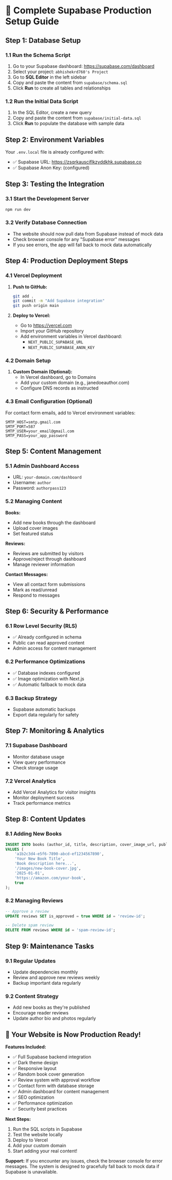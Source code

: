 # 🚀 Complete Supabase Production Setup Guide

## Step 1: Database Setup

### 1.1 Run the Schema Script
1. Go to your Supabase dashboard: https://supabase.com/dashboard
2. Select your project: `abhishekrd760's Project`
3. Go to **SQL Editor** in the left sidebar
4. Copy and paste the content from `supabase/schema.sql`
5. Click **Run** to create all tables and relationships

### 1.2 Run the Initial Data Script
1. In the SQL Editor, create a new query
2. Copy and paste the content from `supabase/initial-data.sql`
3. Click **Run** to populate the database with sample data

## Step 2: Environment Variables

Your `.env.local` file is already configured with:
- ✅ Supabase URL: https://zsqrkausciflkzyddkhk.supabase.co
- ✅ Supabase Anon Key: (configured)

## Step 3: Testing the Integration

### 3.1 Start the Development Server
```bash
npm run dev
```

### 3.2 Verify Database Connection
- The website should now pull data from Supabase instead of mock data
- Check browser console for any "Supabase error" messages
- If you see errors, the app will fall back to mock data automatically

## Step 4: Production Deployment Steps

### 4.1 Vercel Deployment
1. **Push to GitHub:**
   ```bash
   git add .
   git commit -m "Add Supabase integration"
   git push origin main
   ```

2. **Deploy to Vercel:**
   - Go to https://vercel.com
   - Import your GitHub repository
   - Add environment variables in Vercel dashboard:
     - `NEXT_PUBLIC_SUPABASE_URL`
     - `NEXT_PUBLIC_SUPABASE_ANON_KEY`

### 4.2 Domain Setup
1. **Custom Domain (Optional):**
   - In Vercel dashboard, go to Domains
   - Add your custom domain (e.g., janedoeauthor.com)
   - Configure DNS records as instructed

### 4.3 Email Configuration (Optional)
For contact form emails, add to Vercel environment variables:
```
SMTP_HOST=smtp.gmail.com
SMTP_PORT=587
SMTP_USER=your_email@gmail.com
SMTP_PASS=your_app_password
```

## Step 5: Content Management

### 5.1 Admin Dashboard Access
- URL: `your-domain.com/dashboard`
- Username: `author`
- Password: `authorpass123`

### 5.2 Managing Content
**Books:**
- Add new books through the dashboard
- Upload cover images
- Set featured status

**Reviews:**
- Reviews are submitted by visitors
- Approve/reject through dashboard
- Manage reviewer information

**Contact Messages:**
- View all contact form submissions
- Mark as read/unread
- Respond to messages

## Step 6: Security & Performance

### 6.1 Row Level Security (RLS)
- ✅ Already configured in schema
- Public can read approved content
- Admin access for content management

### 6.2 Performance Optimizations
- ✅ Database indexes configured
- ✅ Image optimization with Next.js
- ✅ Automatic fallback to mock data

### 6.3 Backup Strategy
- Supabase automatic backups
- Export data regularly for safety

## Step 7: Monitoring & Analytics

### 7.1 Supabase Dashboard
- Monitor database usage
- View query performance
- Check storage usage

### 7.2 Vercel Analytics
- Add Vercel Analytics for visitor insights
- Monitor deployment success
- Track performance metrics

## Step 8: Content Updates

### 8.1 Adding New Books
```sql
INSERT INTO books (author_id, title, description, cover_image_url, publication_date, buy_link, is_featured) 
VALUES (
    'a1b2c3d4-e5f6-7890-abcd-ef1234567890',
    'Your New Book Title',
    'Book description here...',
    '/images/new-book-cover.jpg',
    '2025-01-01',
    'https://amazon.com/your-book',
    true
);
```

### 8.2 Managing Reviews
```sql
-- Approve a review
UPDATE reviews SET is_approved = true WHERE id = 'review-id';

-- Delete spam review
DELETE FROM reviews WHERE id = 'spam-review-id';
```

## Step 9: Maintenance Tasks

### 9.1 Regular Updates
- Update dependencies monthly
- Review and approve new reviews weekly
- Backup important data regularly

### 9.2 Content Strategy
- Add new books as they're published
- Encourage reader reviews
- Update author bio and photos regularly

## 🎉 Your Website is Now Production Ready!

**Features Included:**
- ✅ Full Supabase backend integration
- ✅ Dark theme design
- ✅ Responsive layout
- ✅ Random book cover generation
- ✅ Review system with approval workflow
- ✅ Contact form with database storage
- ✅ Admin dashboard for content management
- ✅ SEO optimization
- ✅ Performance optimization
- ✅ Security best practices

**Next Steps:**
1. Run the SQL scripts in Supabase
2. Test the website locally
3. Deploy to Vercel
4. Add your custom domain
5. Start adding your real content!

**Support:**
If you encounter any issues, check the browser console for error messages. The system is designed to gracefully fall back to mock data if Supabase is unavailable.
